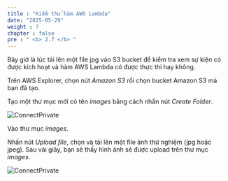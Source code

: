 ```yaml
---
title : "Kiểm thử hàm AWS Lambda"
date: "2025-05-29"
weight : 7
chapter : false
pre : " <b> 2.7 </b> "
---
```



Bây giờ là lúc tải lên một file jpg vào S3 bucket để kiểm tra xem sự kiện có được kích hoạt và hàm AWS Lambda có được thực thi hay không.

Trên AWS Explorer, chọn nút *Amazon S3* rồi chọn bucket Amazon S3 mà bạn đã tạo.

Tạo một thư mục mới có tên *images* bằng cách nhấn nút *Create Folder*.

![ConnectPrivate](/images/2-Severless-compute/2.21.png)

Vào thư mục *images*.

Nhấn nút *Upload file*, chọn và tải lên một file ảnh thử nghiệm (jpg hoặc jpeg).
Sau vài giây, bạn sẽ thấy hình ảnh sẽ được upload trên thư mục *images*.

![ConnectPrivate](/images/2-Severless-compute/2.22.png)


